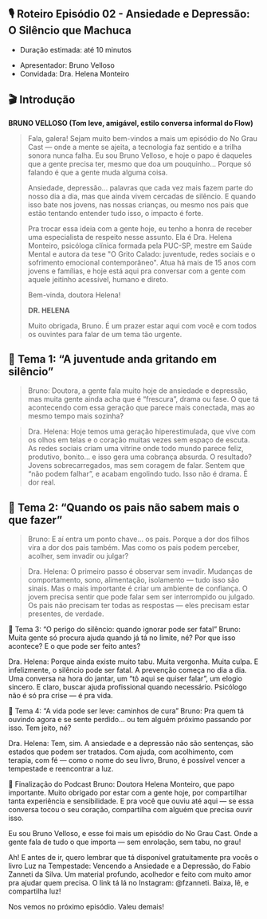 ## 🎙️ **Roteiro Episódio 02 - Ansiedade e Depressão: O Silêncio que Machuca**

- Duração estimada: até 10 minutos
* Apresentador: Bruno Velloso
* Convidada: Dra. Helena Monteiro

## 🎬 **Introdução**

**BRUNO VELLOSO (Tom leve, amigável, estilo conversa informal do Flow)**

> Fala, galera! Sejam muito bem-vindos a mais um episódio do No Grau Cast — onde a mente se ajeita, a tecnologia faz sentido e a trilha sonora nunca falha.
> Eu sou Bruno Velloso, e hoje o papo é daqueles que a gente precisa ter, mesmo que doa um pouquinho... Porque só falando é que a gente muda alguma coisa.
>
> Ansiedade, depressão... palavras que cada vez mais fazem parte do nosso dia a dia, mas que ainda vivem cercadas de silêncio. 
> E quando isso bate nos jovens, nas nossas crianças, ou mesmo nos pais que estão tentando entender tudo isso, o impacto é forte.
>
> Pra trocar essa ideia com a gente hoje, eu tenho a honra de receber uma especialista de respeito nesse assunto.
> Ela é Dra. Helena Monteiro, psicóloga clínica formada pela PUC-SP, mestre em Saúde Mental e autora da tese "O Grito Calado: juventude, redes sociais e o sofrimento emocional contemporâneo". Atua há mais de 15 
> anos com jovens e famílias, e hoje está aqui pra conversar com a gente com aquele jeitinho acessível, humano e direto.
>
> Bem-vinda, doutora Helena!
>
> **DR. HELENA**
>
> Muito obrigada, Bruno. É um prazer estar aqui com você e com todos os ouvintes para falar de um tema tão urgente.

## 🧩 **Tema 1: “A juventude anda gritando em silêncio”**

> Bruno: Doutora, a gente fala muito hoje de ansiedade e depressão, mas muita gente ainda acha que é “frescura”, drama ou fase. O que tá acontecendo com essa geração que parece mais conectada, mas ao mesmo tempo mais sozinha?

> Dra. Helena: Hoje temos uma geração hiperestimulada, que vive com os olhos em telas e o coração muitas vezes sem espaço de escuta. As redes sociais criam uma vitrine onde todo mundo parece feliz, produtivo, bonito… e isso gera uma cobrança absurda.
O resultado? Jovens sobrecarregados, mas sem coragem de falar. Sentem que “não podem falhar”, e acabam engolindo tudo. Isso não é drama. É dor real.

## 🧩 **Tema 2: “Quando os pais não sabem mais o que fazer”**

> Bruno: E aí entra um ponto chave… os pais. Porque a dor dos filhos vira a dor dos pais também. Mas como os pais podem perceber, acolher, sem invadir ou julgar?

> Dra. Helena: O primeiro passo é observar sem invadir. Mudanças de comportamento, sono, alimentação, isolamento — tudo isso são sinais. Mas o mais importante é criar um ambiente de confiança. O jovem precisa sentir que pode falar sem ser interrompido ou julgado. Os pais não precisam ter todas as respostas — eles precisam estar presentes, de verdade.

🧩 Tema 3: “O perigo do silêncio: quando ignorar pode ser fatal”
Bruno: Muita gente só procura ajuda quando já tá no limite, né? Por que isso acontece? E o que pode ser feito antes?

Dra. Helena:
Porque ainda existe muito tabu. Muita vergonha. Muita culpa. E infelizmente, o silêncio pode ser fatal.
A prevenção começa no dia a dia. Uma conversa na hora do jantar, um “tô aqui se quiser falar”, um elogio sincero.
E claro, buscar ajuda profissional quando necessário. Psicólogo não é só pra crise — é pra vida.

🧩 Tema 4: “A vida pode ser leve: caminhos de cura”
Bruno: Pra quem tá ouvindo agora e se sente perdido… ou tem alguém próximo passando por isso. Tem jeito, né?

Dra. Helena:
Tem, sim. A ansiedade e a depressão não são sentenças, são estados que podem ser tratados.
Com ajuda, com acolhimento, com terapia, com fé — como o nome do seu livro, Bruno, é possível vencer a tempestade e reencontrar a luz.

🎤 Finalização do Podcast
Bruno:
Doutora Helena Monteiro, que papo importante. Muito obrigado por estar com a gente hoje, por compartilhar tanta experiência e sensibilidade.
E pra você que ouviu até aqui — se essa conversa tocou o seu coração, compartilha com alguém que precisa ouvir isso.

Eu sou Bruno Velloso, e esse foi mais um episódio do No Grau Cast.
Onde a gente fala de tudo o que importa — sem enrolação, sem tabu, no grau!

Ah! E antes de ir, quero lembrar que tá disponível gratuitamente pra vocês o livro Luz na Tempestade: Vencendo a Ansiedade e a Depressão, do Fabio Zanneti da Silva.
Um material profundo, acolhedor e feito com muito amor pra ajudar quem precisa.
O link tá lá no Instagram: @fzanneti. Baixa, lê, e compartilha luz!

Nos vemos no próximo episódio. Valeu demais!
